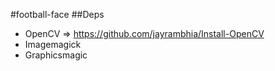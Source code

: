 #football-face
##Deps
- OpenCV => https://github.com/jayrambhia/Install-OpenCV
- Imagemagick
- Graphicsmagic
